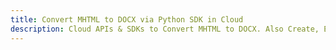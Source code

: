 ---title: Convert MHTML to DOCX via Python SDK in Clouddescription: Cloud APIs & SDKs to Convert MHTML to DOCX. Also Create, Edit & Render Microsoft Word & OpenOffice documents in the Cloud.---
